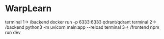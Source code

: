 # WarpLearn

terminal 1-> /backend docker run -p 6333:6333 qdrant/qdrant
terminal 2-> /backend python3 -m uvicorn main:app --reload
terminal 3-> /frontend npm run dev
